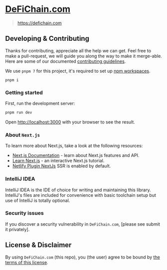 # [DeFiChain.com](https://defichain.com)

> https://defichain.com

## Developing & Contributing

Thanks for contributing, appreciate all the help we can get. Feel free to make a pull-request, we will guide you along
the way to make it merge-able. Here are some of our documented [contributing guidelines](CONTRIBUTING.md).

We use `pnpm 7` for this project, it's required to set
up [npm workspaces](https://docs.npmjs.com/cli/v8/using-npm/workspaces).

```shell
pnpm i
```

### Getting started

First, run the development server:

```bash
pnpm run dev
```

Open [http://localhost:3000](http://localhost:3000) with your browser to see the result.

### About `Next.js`

To learn more about Next.js, take a look at the following resources:

- [Next.js Documentation](https://nextjs.org/docs) - learn about Next.js features and API.
- [Learn Next.js](https://nextjs.org/learn) - an interactive Next.js tutorial.
- [Netlify Plugin NextJs](https://github.com/netlify/netlify-plugin-nextjs) SSR is enabled by default.

### IntelliJ IDEA

IntelliJ IDEA is the IDE of choice for writing and maintaining this library. IntelliJ's files are included for
convenience with basic toolchain setup but use of IntelliJ is totally optional.

### Security issues

If you discover a security vulnerability in
`DeFiChain.com`, [please see submit it privately].

## License & Disclaimer

By using `DeFiChain.com` (this repo), you (the user) agree to be bound by [the terms of this license](LICENSE).
